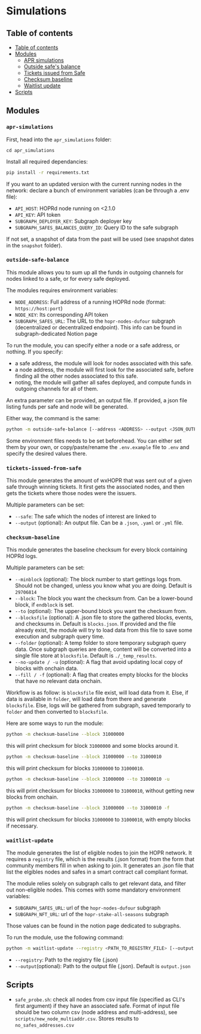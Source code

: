 # Simulations

## Table of contents
- [Table of contents](#table-of-contents)
- [Modules](#modules)
  - [APR simulations](#apr-simulations)
  - [Outside safe's balance](#outside-safe-balance)
  - [Tickets issued from Safe](#tickets-issued-from-safe)
  - [Checksum baseline](#checksum-baseline)
  - [Waitlist update](#waitlist-update)
- [Scripts](#scripts)

## Modules
### `apr-simulations`
First, head into the `apr_simulations` folder:
```
cd apr_simulations
```

Install all required dependancies:

```sh
pip install -r requirements.txt
```

If you want to an updated version with the current running nodes in the network: declare a bunch of environment variables (can be through a .env file):
  - `API_HOST`: HOPRd node running on <2.1.0
  - `API_KEY`: API token 
  - `SUBGRAPH_DEPLOYER_KEY`: Subgraph deployer key
  - `SUBGRAPH_SAFES_BALANCES_QUERY_ID`: Query ID to the safe subgraph 

If not set, a snapshot of data from the past will be used (see snapshot dates in the `snapshot` folder).


### `outside-safe-balance`
This module allows you to sum up all the funds in outgoing channels for nodes linked to a safe, or for every safe deployed.

The modules requires environment variables:
- `NODE_ADDRESS`: Full address of a running HOPRd node (format: `https://host:port`)
- `NODE_KEY`: Its corresponding API token
- `SUBGRAPH_SAFES_URL`: The URL to the `hopr-nodes-dufour` subgraph (decentralized or decentralized endpoint). This info can be found in subgraph-dedicated Notion page


To run the module, you can specify either a node or a safe address, or nothing. If you specify:
- a safe address, the module will look for nodes associated with this safe.
- a node address, the module will first look for the associated safe, before finding all the other nodes associated to this safe. 
- noting, the module will gather all safes deployed, and compute funds in outgoing channels for all of them.

An extra parameter can be provided, an output file. If provided, a json file listing funds per safe and node will be generated.

Either way, the command is the same:

```sh
python -m outside-safe-balance [--address <ADDRESS> --output <JSON_OUTPUT_PATH>]
```

Some environment files needs to be set beforehead. You can either set them by your own, or copy/paste/rename the `.env.example` file to `.env` and specify the desired values there.

### `tickets-issued-from-safe`
This module generates the amount of wxHOPR that was sent out of a given safe through winning tickets. It first gets the associated nodes, and then gets the tickets where those nodes were the issuers.

Multiple parameters can be set:
- `--safe`: The safe which the nodes of interest are linked to
- `--output` (optional): An output file. Can be a `.json`, `.yaml` or `.yml` file.


### `checksum-baseline`
This module generates the baseline checksum for every block containing HOPRd logs.

Multiple parameters can be set:
- `--minblock` (optional): The block number to start gettings logs from. Should not be changed, unless you know what you are doing. Default is `29706814`
- `--block`: The block you want the checksum from. Can be a lower-bound block, if `endblock` is set.
- `--to` (optional): The upper-bound block you want the checksum from.
- `--blocksfile` (optional): A .json file to store the gathered blocks, events, and checksums in. Default is `blocks.json`. If provided and the file already exist, the module will try to load data from this file to save some execution and subgraph query time.
- `--folder` (optional): A temp folder to store temporary subgraph query data. Once subgraph queries are done, content will be converted into a single file store at `blocksfile`. Default is `./_temp_results`.
- `--no-update / -u` (optional): A flag that avoid updating local copy of blocks with onchain data.
- `--fill / -f` (optional): A flag that creates empty blocks for the blocks that have no relevant data onchain.

Workflow is as follow: is `blocksfile` file exist, will load data from it. Else, if data is available in `folder`, will load data from there and generate `blocksfile`. Else, logs will be gathered from subgraph, saved temporarly to `folder` and then converted to `blocksfile`.

Here are some ways to run the module:

```sh
python -m checksum-baseline --block 31000000
```
this will print checksum for block `31000000` and some blocks around it.

```sh
python -m checksum-baseline --block 31000000 --to 31000010
```
this will print checksum for blocks `31000000` to `31000010`.

```sh
python -m checksum-baseline --block 31000000 --to 31000010 -u
```
this will print checksum for blocks `31000000` to `31000010`, without getting new blocks from onchain.

```sh
python -m checksum-baseline --block 31000000 --to 31000010 -f
```
this will print checksum for blocks `31000000` to `31000010`, with empty blocks if necessary.


### `waitlist-update`

The module generates the list of eligible nodes to join the HOPR network. It requires a `registry` file, which is the results (.json format) from the form that community members fill in when asking to join. It generates an .json file that list the elgibles nodes and safes in a smart contract call compliant format.

The module relies solely on subgraph calls to get relevant data, and filter out non-eligible nodes. This comes with some mandatory environment variables:
- `SUBGRAPH_SAFES_URL`: url of the `hopr-nodes-dufour` subgraph
- `SUBGRAPH_NFT_URL`: url of the `hopr-stake-all-seasons` subgraph

Those values can be found in the notion page dedicated to subgraphs.

To run the module, use the following command:
```sh
python -m waitlist-update --registry <PATH_TO_REGISTRY_FILE> [--output <PATH_TO_OUTPUT_FILE>]
```
- `--registry`: Path to the registry file (.json)
- `--output`(optional): Path to the output file (.json). Default is `output.json`

## Scripts

- `safe_probe.sh`: check all nodes from csv input file (specified as CLI's first argument) if they have an associated safe. Format of input file should be two column csv (node address and multi-address), see `scripts/new_node_multiaddr.csv`. Stores results to `no_safes_addresses.csv`
